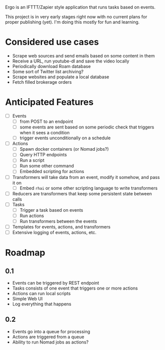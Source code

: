 Ergo is an IFTTT/Zapier style application that runs tasks based on events.

This project is in very early stages right now with no current plans for proper publishing (yet). I'm doing this
mostly for fun and learning.

# Considered use cases

- Scrape web sources and send emails based on some content in them
- Receive a URL, run youtube-dl and save the video locally
- Periodically download Roam database
- Some sort of Twitter list archiving?
- Scrape websites and populate a local database
- Fetch filled brokerage orders

# Anticipated Features

- [ ] Events
  - [ ] from POST to an endpoint
  - [ ] some events are sent based on some periodic check that triggers when it sees a condition
  - [ ] trigger events unconditionally on a schedule
- [ ] Actions
  - [ ] Spawn docker containers (or Nomad jobs?)
  - [ ] Query HTTP endpoints
  - [ ] Run a script
  - [ ] Run some other command
  - [ ] Embedded scripting for actions
- [ ] Transformers will take data from an event, modify it somehow, and pass it on
  - [ ] Embed `rhai` or some other scripting language to write transformers
- [ ] Reducers are transformers that keep some persistent state between calls
- [ ] Tasks
  - [ ] Trigger a task based on events
  - [ ] Run actions
  - [ ] Run transformers between the events
- [ ] Templates for events, actions, and transformers
- [ ] Extensive logging of events, actions, etc.

# Roadmap

## 0.1

- Events can be triggered by REST endpoint
- Tasks consists of one event that triggers one or more actions
- Actions can run local scripts
- Simple Web UI
- Log everything that happens

## 0.2

- Events go into a queue for processing
- Actions are triggered from a queue
- Ability to run Nomad jobs as actions?
